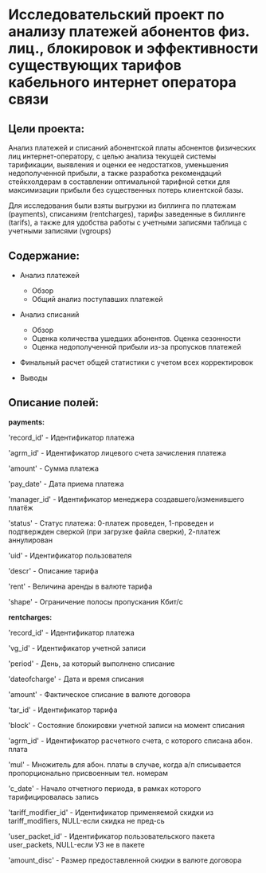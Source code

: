 # Исследовательский проект по анализу платежей абонентов физ. лиц., блокировок и эффективности существующих тарифов кабельного интернет оператора связи


## Цели проекта:
Анализ платежей и списаний абонентской платы абонентов физических лиц интернет-оператору, с целью анализа текущей системы тарификации,  выявления и оценки ее недостатков, уменьшения недополученной прибыли, а также разработка рекомендаций стейкхолдерам в составлении оптимальной тарифной сетки для максимизации прибыли без существенных потерь клиентской базы.

Для исследования были взяты выгрузки из биллинга по платежам (payments), списаниям (rentcharges), тарифы заведенные в биллинге (tarifs), а также для удобства работы с учетными записями таблица с учетными записями (vgroups)

## Содержание:

- Анализ платежей
	- Обзор
	- Общий анализ поступавших платежей

- Анализ списаний
	- Обзор
	- Оценка количества ушедших абонентов. Оценка сезонности
	- Оценка недополученной прибыли из-за пропусков платежей

- Финальный расчет общей статистики с учетом всех корректировок

- Выводы



## Описание полей:

**payments:**

'record_id'	- Идентификатор платежа

'agrm_id'	- Идентификатор лицевого счета зачисления платежа

'amount'	- Сумма платежа

'pay_date'	- Дата приема платежа

'manager_id'	- Идентификатор менеджера создавшего/изменившего платёж

'status'	- Статус платежа: 0-платеж проведен, 1-проведен и подтвержден сверкой (при загрузке файла сверки), 2-платеж аннулирован

'uid'		- Идентификатор пользователя

'descr'		- Описание тарифа

'rent'		- Величина аренды в валюте тарифа

'shape'		- Ограничение полосы пропускания Кбит/с


**rentcharges:**

'record_id'	- Идентификатор платежа

'vg_id'		- Идентификатор учетной записи

'period'	- День, за который выполнено списание

'dateofcharge'	- Дата и время списания

'amount'	- Фактическое списание в валюте договора

'tar_id'	- Идентификатор тарифа

'block'		- Состояние блокировки учетной записи на момент списания

'agrm_id'	- Идентификатор расчетного счета, с которого списана абон. плата

'mul'		- Множитель для абон. платы в случае, когда а/п списывается пропорционально присвоенным тел. номерам

'c_date'	- Начало отчетного периода, в рамках которого тарифицировалась запись

'tariff_modifier_id'	- Идентификатор применяемой скидки из tariff_modifiers, NULL-если скидка не пред-сь

'user_packet_id'	- Идентификатор пользовательского пакета user_packets, NULL-если УЗ не в пакете

'amount_disc'	- Размер предоставленной скидки в валюте договора
